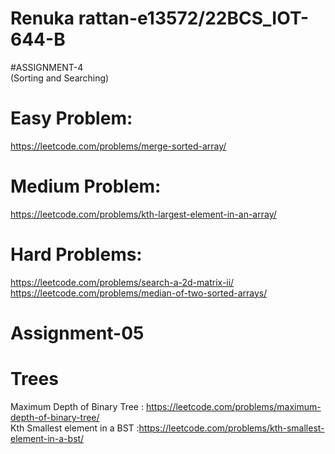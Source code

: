 # Renuka rattan-e13572/22BCS_IOT-644-B

#ASSIGNMENT-4<br>(Sorting and Searching)

# Easy Problem:
https://leetcode.com/problems/merge-sorted-array/<br>
# Medium Problem:
https://leetcode.com/problems/kth-largest-element-in-an-array/<br>
# Hard Problems:
https://leetcode.com/problems/search-a-2d-matrix-ii/<br>
https://leetcode.com/problems/median-of-two-sorted-arrays/<br>

# Assignment-05
# Trees
Maximum Depth of Binary Tree : https://leetcode.com/problems/maximum-depth-of-binary-tree/<br>
Kth Smallest element in a BST :https://leetcode.com/problems/kth-smallest-element-in-a-bst/<br>


























